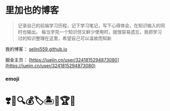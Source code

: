 # 里加也的博客

> 记录自己的前端学习历程，记下学习笔记，写下心得体会，在知识输入的同时也输出。
> 每当学完一个知识但又鲜少使用时，就很容易遗忘，我把学习过的知识整理在这里，希望自己可以温故而知新

我的博客：
[selini559.github.io](selini559.github.io)

掘金主页：
[https://juejin.cn/user/3241815294873080](https://juejin.cn/user/3241815294873080)

### emoji

# ❣️🌄🔍💰🏷️🏝️🌰🏆🍻
